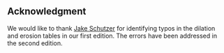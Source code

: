 ## Acknowledgment

We would like to thank [Jake Schutzer](https://www.linkedin.com/in/jake-s-b33893103/) for identifying typos in the dilation and erosion tables in our first edition. The errors have been addressed in the second edition.

